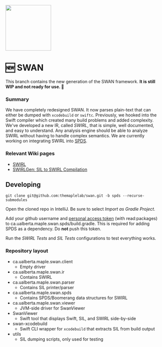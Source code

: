 <img src="https://karimali.ca/resources/images/projects/swan.png" width="150">

# :new: SWAN

This branch contains the new generation of the SWAN framework. **It is still WIP and not ready for use. ​**:construction:

###  Summary

We have completely redesigned SWAN. It now parses plain-text that can either be dumped with `xcodebuild` or `swiftc`. Previously, we hooked into the Swift compiler which created many build problems and added complexity. We've developed a new IR, called *SWIRL*, that is simple, well documented, and easy to understand. Any analysis engine should be able to analyze SWIRL without having to handle complex semantics. We are currently working on integrating SWIRL into [SPDS](https://github.com/CodeShield-Security/SPDS).

### Relevant Wiki pages

- [SWIRL](https://github.com/themaplelab/swan/wiki/SWIRL)
- [SWIRLGen: SIL to SWIRL Compilation](https://github.com/themaplelab/swan/wiki/SWIRLGen:-SIL-to-SWIRL-Compilation)

## Developing

```
git clone git@github.com:themaplelab/swan.git -b spds --recurse-submodules
```

Open the cloned repo in IntelliJ. Be sure to select *Import as Gradle Project*.

Add your github username and [personal access token](https://docs.github.com/en/github/authenticating-to-github/creating-a-personal-access-token) (with read:packages) to ca.ualberta.maple.swan.spds/build.gradle. This is required for adding SPDS as a dependency. Do **not** push this token.

Run the *SWIRL Tests* and *SIL Tests* configurations to test everything works.

### Repository layout

- ca.ualberta.maple.swan.client
  - Empty driver
- ca.ualberta.maple.swan.ir
  - Contains SWIRL
- ca.ualberta.maple.swan.parser
  - Contains SIL printer/parser
- ca.ualberta.maple.swan.spds
  - Contains SPDS/Boomerang data structures for SWIRL
- ca.ualberta.maple.swan.viewer
  - JVM-side driver for SwanViewer
- SwanViewer
  - Swift tool that displays Swift, SIL, and SWIRL side-by-side
- swan-xcodebuild
  - Swift CLI wrapper for `xcodebuild` that extracts SIL from build output
- utils
  - SIL dumping scripts, only used for testing
